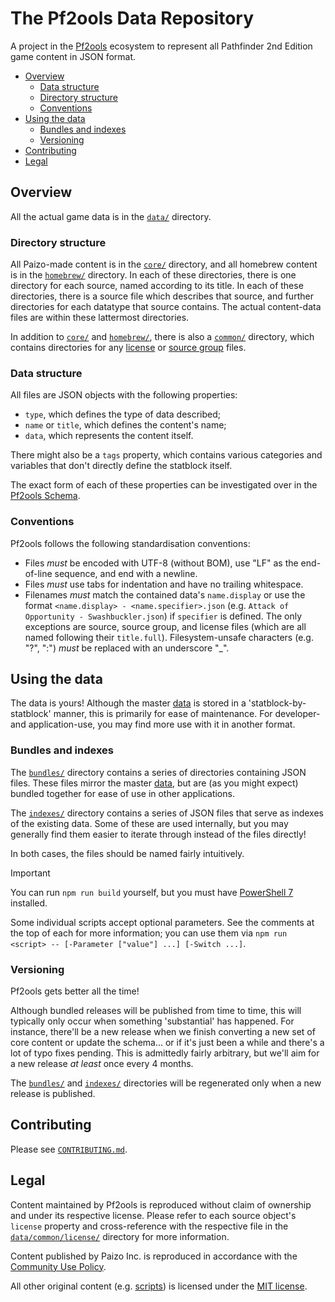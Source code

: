 # The Pf2ools Data Repository

A project in the [Pf2ools](https://github.com/Pf2ools) ecosystem to represent all Pathfinder 2nd Edition game content in JSON format.

- [Overview](#overview)
  - [Data structure](#data-structure)
  - [Directory structure](#directory-structure)
  - [Conventions](#conventions)
- [Using the data](#using-the-data)
  - [Bundles and indexes](#bundles-and-indexes)
  - [Versioning](#versioning)
- [Contributing](#contributing)
- [Legal](#legal)

## Overview

All the actual game data is in the [`data/`](./data/) directory.

### Directory structure

All Paizo-made content is in the [`core/`](./data/core/) directory, and all homebrew content is in the [`homebrew/`](./data/homebrew/) directory. In each of these directories, there is one directory for each source, named according to its title. In each of these directories, there is a source file which describes that source, and further directories for each datatype that source contains. The actual content-data files are within these lattermost directories.

In addition to [`core/`](./data/core/) and [`homebrew/`](./data/homebrew/), there is also a [`common/`](./data/common/) directory, which contains directories for any [license](./data/common/license/) or [source group](./data/common/sourceGroup/) files.

### Data structure

All files are JSON objects with the following properties:

- `type`, which defines the type of data described;
- `name` or `title`, which defines the content's name;
- `data`, which represents the content itself.

There might also be a `tags` property, which contains various categories and variables that don't directly define the statblock itself.

The exact form of each of these properties can be investigated over in the [Pf2ools Schema](https://github.com/Pf2ools/pf2ools-schema).

### Conventions

Pf2ools follows the following standardisation conventions:

- Files _must_ be encoded with UTF-8 (without BOM), use "LF" as the end-of-line sequence, and end with a newline.
- Files _must_ use tabs for indentation and have no trailing whitespace.
- Filenames _must_ match the contained data's `name.display` or use the format `<name.display> - <name.specifier>.json` (e.g. `Attack of Opportunity - Swashbuckler.json`) if `specifier` is defined. The only exceptions are source, source group, and license files (which are all named following their `title.full`). Filesystem-unsafe characters (e.g. "?", ":") _must_ be replaced with an underscore "\_".

## Using the data

The data is yours! Although the master [data](./data/) is stored in a 'statblock-by-statblock' manner, this is primarily for ease of maintenance. For developer- and application-use, you may find more use with it in another format.

### Bundles and indexes

The [`bundles/`](./bundles) directory contains a series of directories containing JSON files. These files mirror the master [data](./data/), but are (as you might expect) bundled together for ease of use in other applications.

The [`indexes/`](./indexes) directory contains a series of JSON files that serve as indexes of the existing data. Some of these are used internally, but you may generally find them easier to iterate through instead of the files directly!

In both cases, the files should be named fairly intuitively.

> [!IMPORTANT]
> You can run `npm run build` yourself, but you must have [PowerShell 7](https://github.com/PowerShell/PowerShell) installed.
>
> Some individual scripts accept optional parameters. See the comments at the top of each for more information; you can use them via `npm run <script> -- [-Parameter ["value"] ...] [-Switch ...]`.

### Versioning

Pf2ools gets better all the time!

Although bundled releases will be published from time to time, this will typically only occur when something 'substantial' has happened. For instance, there'll be a new release when we finish converting a new set of core content or update the schema... or if it's just been a while and there's a lot of typo fixes pending. This is admittedly fairly arbitrary, but we'll aim for a new release _at least_ once every 4 months.

The [`bundles/`](./bundles/) and [`indexes/`](./indexes/) directories will be regenerated only when a new release is published.

## Contributing

Please see [`CONTRIBUTING.md`](./CONTRIBUTING.md).

## Legal

Content maintained by Pf2ools is reproduced without claim of ownership and under its respective license. Please refer to each source object's `license` property and cross-reference with the respective file in the [`data/common/license/`](./data/common/license/) directory for more information.

Content published by Paizo Inc. is reproduced in accordance with the [Community Use Policy](./CUP.license).

All other original content (e.g. [scripts](./scripts/)) is licensed under the [MIT license](./LICENSE).
